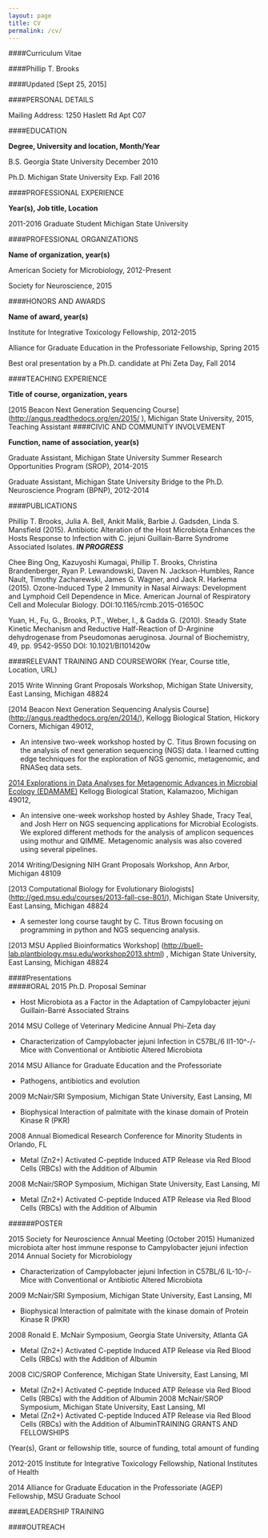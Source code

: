 ---layout: pagetitle: CVpermalink: /cv/---####Curriculum Vitae####Phillip T. Brooks####Updated [Sept 25, 2015]####PERSONAL DETAILSMailing Address: 1250 Haslett Rd Apt C07	####EDUCATION**Degree, University and location, Month/Year**B.S. 	Georgia State University	December 2010Ph.D.	Michigan State University	Exp. Fall 2016####PROFESSIONAL EXPERIENCE**Year(s), Job title, Location**2011-2016	Graduate Student	Michigan State University		####PROFESSIONAL ORGANIZATIONS**Name of organization, year(s)**American Society for Microbiology, 2012-PresentSociety for Neuroscience, 2015####HONORS AND AWARDS**Name of award, year(s)**Institute for Integrative Toxicology Fellowship, 2012-2015Alliance for Graduate Education in the Professoriate Fellowship, Spring 2015Best oral presentation by a Ph.D. candidate at Phi Zeta Day, Fall 2014####TEACHING EXPERIENCE**Title of course, organization, years** [2015 Beacon Next Generation Sequencing Course] (http://angus.readthedocs.org/en/2015/), Michigan State University, 2015, Teaching Assistant ####CIVIC AND COMMUNITY INVOLVEMENT**Function, name of association, year(s)**Graduate Assistant, Michigan State University Summer Research Opportunities Program (SROP), 2014-2015 Graduate Assistant, Michigan State University Bridge to the Ph.D. Neuroscience Program (BPNP), 2012-2014####PUBLICATIONS Phillip T. Brooks, Julia A. Bell, Ankit Malik, Barbie J. Gadsden, Linda S. Mansfield (2015). Antibiotic Alteration of the Host Microbiota Enhances the Hosts Response to Infection with C. jejuni Guillain-Barre Syndrome Associated Isolates. ***IN PROGRESS***Chee Bing Ong, Kazuyoshi Kumagai, Phillip T. Brooks, Christina Brandenberger, Ryan P. Lewandowski, Daven N. Jackson-Humbles, Rance Nault, Timothy Zacharewski, James G. Wagner, and Jack R. Harkema (2015). Ozone-Induced Type 2 Immunity in Nasal Airways: Development and Lymphoid Cell Dependence in Mice. American Journal of Respiratory Cell and Molecular Biology. DOI:10.1165/rcmb.2015-0165OCYuan, H., Fu, G., Brooks, P.T., Weber, I., & Gadda G. (2010). Steady State Kinetic Mechanism and Reductive Half-Reaction of D-Arginine dehydrogenase from Pseudomonas aeruginosa. Journal of Biochemistry, 49, pp. 9542-9550 DOI: 10.1021/BI101420w####RELEVANT TRAINING AND COURSEWORK(Year, Course title, Location, URL)2015 Write Winning Grant Proposals Workshop, Michigan State University, East Lansing, Michigan 48824[2014 Beacon Next Generation Sequencing Analysis Course] (http://angus.readthedocs.org/en/2014/), Kellogg Biological Station, Hickory Corners, Michigan 49012, *	An intensive two-week workshop hosted by C. Titus Brown focusing on the analysis of next generation sequencing (NGS) data. I learned cutting edge techniques for the exploration of NGS genomic, metagenomic, and RNASeq data sets.[2014 Explorations in Data Analyses for Metagenomic Advances in Microbial Ecology (EDAMAME)](http://edamame-course.github.io/2014-website/) Kellogg Biological Station, Kalamazoo, Michigan 49012, *	An intensive one-week workshop hosted by Ashley Shade, Tracy Teal, and Josh Herr on NGS sequencing applications for Microbial Ecologists. We explored different methods for the analysis of amplicon sequences using mothur and QIMME.  Metagenomic analysis was also covered using several pipelines. 2014 Writing/Designing NIH Grant Proposals Workshop, Ann Arbor, Michigan 48109[2013 Computational Biology for Evolutionary Biologists] (http://ged.msu.edu/courses/2013-fall-cse-801/), Michigan State University, East Lansing, Michigan 48824*	A semester long course taught by C. Titus Brown focusing on programming in python and NGS sequencing analysis. [2013 MSU Applied Bioinformatics Workshop] (http://buell-lab.plantbiology.msu.edu/workshop2013.shtml), Michigan State University, East Lansing, Michigan 48824####Presentations  #####ORAL2015 Ph.D. Proposal Seminar *	Host Microbiota as a Factor in the Adaptation of Campylobacter jejuni Guillain-Barré Associated Strains2014 MSU College of Veterinary Medicine Annual Phi-Zeta day*	Characterization of Campylobacter jejuni Infection in C57BL/6 Il1-10^-/- Mice with Conventional or Antibiotic Altered Microbiota2014 MSU Alliance for Graduate Education and the Professoriate *	Pathogens, antibiotics and evolution2009 McNair/SRI Symposium, Michigan State University, East Lansing, MI*	Biophysical Interaction of palmitate with the kinase domain of Protein Kinase R (PKR)2008 Annual Biomedical Research Conference for Minority Students in Orlando, FL*	Metal (Zn2+) Activated C-peptide Induced ATP Release via Red Blood Cells (RBCs) with the Addition of Albumin  2008 McNair/SROP Symposium, Michigan State University, East Lansing, MI*	Metal (Zn2+) Activated C-peptide Induced ATP Release via Red Blood Cells (RBCs) with the Addition of Albumin  ######POSTER2015 Society for Neuroscience Annual Meeting (October 2015)Humanized microbiota alter host immune response to Campylobacter jejuni infection2014 Annual Society for Microbiology *	Characterization of Campylobacter jejuni Infection in C57BL/6 IL-10-/- Mice with Conventional or Antibiotic Altered Microbiota2009 McNair/SRI Symposium, Michigan State University, East Lansing, MI*	Biophysical Interaction of palmitate with the kinase domain of Protein Kinase R (PKR)2008 Ronald E. McNair Symposium, Georgia State University, Atlanta GA*	Metal (Zn2+) Activated C-peptide Induced ATP Release via Red Blood Cells (RBCs) with the Addition of Albumin2008 CIC/SROP Conference, Michigan State University, East Lansing, MI*	Metal (Zn2+) Activated C-peptide Induced ATP Release via Red Blood Cells (RBCs) with the Addition of Albumin2008 McNair/SROP Symposium, Michigan State University, East Lansing, MI*	Metal (Zn2+) Activated C-peptide Induced ATP Release via Red Blood Cells (RBCs) with the Addition of AlbuminTRAINING GRANTS AND FELLOWSHIPS(Year(s), Grant or fellowship title, source of funding, total amount of funding2012-2015	Institute for Integrative Toxicology Fellowship, National Institutes of Health 2014	Alliance for Graduate Education in the Professoriate (AGEP) Fellowship, MSU Graduate School####LEADERSHIP TRAINING####OUTREACH